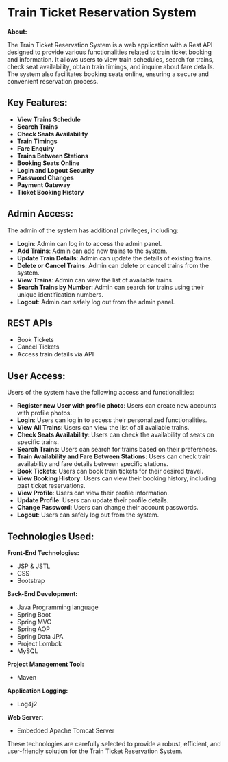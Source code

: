 # Train Ticket Reservation System
**About:**

The Train Ticket Reservation System is a web application with a Rest API  designed to provide various functionalities related to train ticket booking and information. It allows users to view train schedules, search for trains, check seat availability, obtain train timings, and inquire about fare details. The system also facilitates booking seats online, ensuring a secure and convenient reservation process.
 
## Key Features: 

- **View Trains Schedule**
- **Search Trains**
- **Check Seats Availability**
- **Train Timings**
- **Fare Enquiry**
- **Trains Between Stations**
- **Booking Seats Online**
- **Login and Logout Security**
- **Password Changes**
- **Payment Gateway**
- **Ticket Booking History**

## Admin Access:
The admin of the system has additional privileges, including:

- **Login**: Admin can log in to access the admin panel.
- **Add Trains**: Admin can add new trains to the system.
- **Update Train Details**: Admin can update the details of existing trains.
- **Delete or Cancel Trains**: Admin can delete or cancel trains from the system.
- **View Trains**: Admin can view the list of available trains.
- **Search Trains by Number**: Admin can search for trains using their unique identification numbers.
- **Logout**: Admin can safely log out from the admin panel.


## REST APIs
- Book Tickets 
- Cancel Tickets 
- Access train details via API

## User Access:
Users of the system have the following access and functionalities:

- **Register new User with profile photo**: Users can create new accounts with profile photos.
- **Login**: Users can log in to access their personalized functionalities.
- **View All Trains**: Users can view the list of all available trains.
- **Check Seats Availability**: Users can check the availability of seats on specific trains.
- **Search Trains**: Users can search for trains based on their preferences.
- **Train Availability and Fare Between Stations**: Users can check train availability and fare details between specific stations.
- **Book Tickets**: Users can book train tickets for their desired travel.
- **View Booking History**: Users can view their booking history, including past ticket reservations.
- **View Profile**: Users can view their profile information.
- **Update Profile**: Users can update their profile details.
- **Change Password**: Users can change their account passwords.
- **Logout**: Users can safely log out from the system.

## Technologies Used:
 
**Front-End Technologies:**

- JSP & JSTL
- CSS 
- Bootstrap

**Back-End Development:**

- Java Programming language
- Spring Boot
- Spring MVC 
- Spring AOP 
- Spring Data JPA
- Project Lombok
- MySQL

**Project Management Tool:**

- Maven

**Application Logging:**

- Log4j2

**Web Server:**

- Embedded Apache Tomcat Server
  
These technologies are carefully selected to provide a robust, efficient, and user-friendly solution for the Train Ticket Reservation System.
